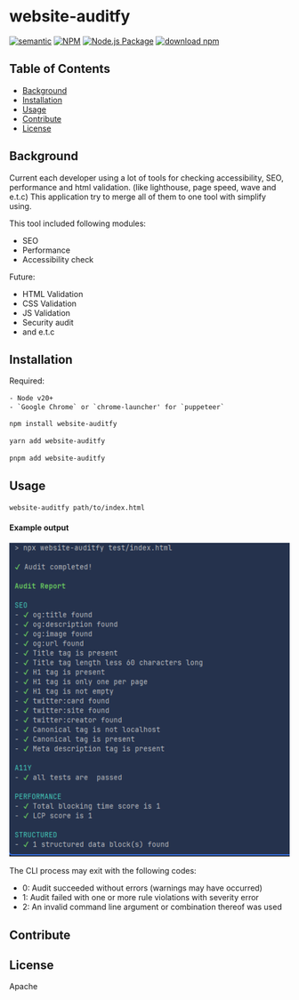# website-auditfy
[![semantic](https://img.shields.io/badge/%20%20%F0%9F%93%A6%F0%9F%9A%80-semantic--release-e10079.svg)](https://github.com/semantic-release/semantic-release)
[![NPM](https://img.shields.io/npm/v/website-auditfy)](https://www.npmjs.com/package/website-auditfy)
[![Node.js Package](https://github.com/romanrostislavovich/auditfy/actions/workflows/npm-publish.yml/badge.svg)](https://github.com/romanrostislavovich/auditfy/actions/workflows/npm-publish.yml)
[![download npm](https://img.shields.io/npm/dm/website-auditfy.svg)](https://www.npmjs.com/package/website-auditfy)
> 

## Table of Contents

- [Background](#background)
- [Installation](#installation)
- [Usage](#usage)
- [Contribute](#contribute)
- [License](#license)

## Background 

Current each developer using a lot of tools for checking accessibility, SEO, performance and html validation. (like lighthouse, page speed, wave and e.t.c)
This application try to merge all of them to one tool with simplify using. 

This tool included following modules: 
- SEO
- Performance
- Accessibility check 

Future: 
- HTML Validation
- CSS Validation
- JS Validation 
- Security audit 
- and e.t.c

## Installation

Required: 
```angular2html
- Node v20+
- `Google Chrome` or `chrome-launcher' for `puppeteer`
```
```bash
npm install website-auditfy 
```

```bash
yarn add website-auditfy
```

```bash
pnpm add website-auditfy
```

## Usage

```bash
website-auditfy path/to/index.html
```

#### Example output

![img.png](docs/img.png)

The CLI process may exit with the following codes:


- 0: Audit succeeded without errors (warnings may have occurred)
- 1: Audit failed with one or more rule violations with severity error
- 2: An invalid command line argument or combination thereof was used

## Contribute

## License

Apache